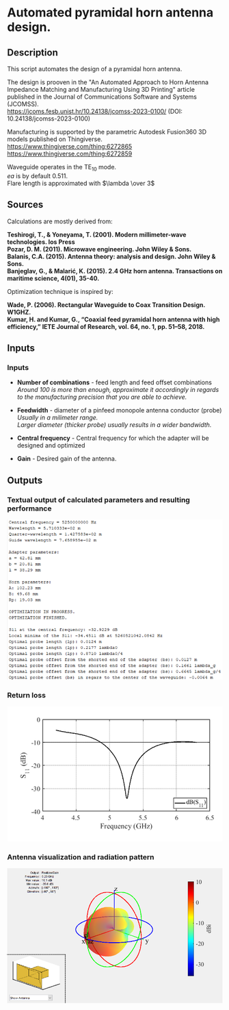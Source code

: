 # Automated pyramidal horn antenna design.

## Description
This script automates the design of a pyramidal horn antenna.  
  
The design is prooven in the "An Automated Approach to Horn Antenna Impedance Matching and Manufacturing Using 3D Printing" article published in the Journal of Communications Software and Systems (JCOMSS).  
https://jcoms.fesb.unist.hr/10.24138/jcomss-2023-0100/ (DOI: 10.24138/jcomss-2023-0100)  
  
Manufacturing is supported by the parametric Autodesk Fusion360 3D models published on Thingiverse.  
https://www.thingiverse.com/thing:6272865  
https://www.thingiverse.com/thing:6272859

Waveguide operates in the TE<sub>10</sub> mode.  
*ea* is by default $0.511$.  
Flare length is approximated with $\lambda \over 3$
  
## Sources
Calculations are mostly derived from: 

**Teshirogi, T., & Yoneyama, T. (2001). Modern millimeter-wave technologies. Ios Press  
Pozar, D. M. (2011). Microwave engineering. John Wiley & Sons.  
Balanis, C.A. (2015). Antenna theory: analysis and design. John Wiley &
Sons.  
Banjeglav, G., & Malarić, K. (2015). 2.4 GHz horn antenna. Transactions on maritime science, 4(01), 35-40.**  

Optimization technique is inspired by:

**Wade, P. (2006). Rectangular Waveguide to Coax Transition Design. W1GHZ.    
Kumar, H. and Kumar, G., “Coaxial feed pyramidal horn antenna with
high efficiency,” IETE Journal of Research, vol. 64, no. 1, pp. 51–58,
2018.**  
  
## Inputs  
  
### Inputs   
  
* **Number of combinations** - feed length and feed offset combinations  
*Around 100 is more than enough, approximate it accordingly in regards to the manufacturing precision that you are able to achieve.*  

* **Feedwidth** - diameter of a pinfeed monopole antenna conductor (probe)  
*Usually in a milimeter range.*  
*Larger diameter (thicker probe) usually results in a wider bandwidth.*

* **Central frequency** - Central frequency for which the adapter will be designed and optimized

* **Gain** - Desired gain of the antenna.  
  
## Outputs

### Textual output of calculated parameters and resulting performance  
![Output](https://github.com/dnemec/pyramidal_horn_antenna_design/blob/main/Images/outputs.PNG?raw=true)
  
### Return loss  
![RL](https://github.com/dnemec/pyramidal_horn_antenna_design/blob/main/Images/returnloss.png?raw=true)
  
### Antenna visualization and radiation pattern  
![WG](https://github.com/dnemec/pyramidal_horn_antenna_design/blob/main/Images/pattern.png?raw=true)
